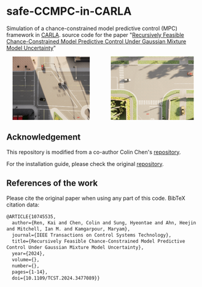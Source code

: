 # safe-CCMPC-in-CARLA
Simulation of a chance-constrained model predictive control (MPC) framework in [CARLA](https://carla.org/). source code for the paper "[Recursively Feasible Chance-Constrained Model Predictive Control Under Gaussian Mixture Model Uncertainty](https://ieeexplore.ieee.org/document/10745535)"

<p align="center">
  <img src="https://github.com/renkai99/renkai99.github.io/blob/main/assets/img/publication_preview/carla.gif" width="40%" style="margin-right: 10%;" />
  <img src="https://github.com/renkai99/renkai99.github.io/blob/main/assets/img/publication_preview/carla_T.gif" width="43%" />
</p>

## Acknowledgement
This repository is modified from a co-author Colin Chen's [repository](https://github.com/fireofearth/carla-collect).

For the installation guide, please check the original [repository](https://github.com/fireofearth/carla-collect).

## References of the work
Please cite the original paper when using any part of this code. BibTeX citation data:
```
@ARTICLE{10745535,
  author={Ren, Kai and Chen, Colin and Sung, Hyeontae and Ahn, Heejin and Mitchell, Ian M. and Kamgarpour, Maryam},
  journal={IEEE Transactions on Control Systems Technology}, 
  title={Recursively Feasible Chance-Constrained Model Predictive Control Under Gaussian Mixture Model Uncertainty}, 
  year={2024},
  volume={},
  number={},
  pages={1-14},
  doi={10.1109/TCST.2024.3477089}}
```


